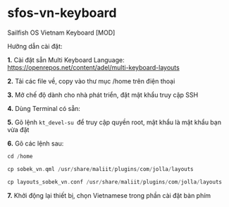 # sfos-vn-keyboard
Sailfish OS Vietnam Keyboard [MOD]

Hưỡng dẫn cài đặt:

**1.** Cài đặt sẵn Multi Keyboard Language: https://openrepos.net/content/adel/multi-keyboard-layouts 

**2.** Tải các file về, copy vào thư mục /home trên điện thoại 

**3.** Mở chế độ dành cho nhà phát triển, đặt mật khẩu truy cập SSH 

**4.** Dùng Terminal có sẵn: 

**5.** Gõ lệnh ```kt_devel-su ```để truy cập quyền root, mật khẩu là mật khẩu bạn vừa đặt 

**6.** Gõ các lệnh sau: 
   ```kt
   cd /home

   cp sobek_vn.qml /usr/share/maliit/plugins/com/jolla/layouts

   cp layouts_sobek_vn.conf /usr/share/maliit/plugins/com/jolla/layouts
   ```

**7.** Khởi động lại thiết bị, chọn Vietnamese trong phần cài đặt bàn phím
